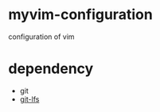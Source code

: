 # myvim-configuration
configuration of vim

# dependency
- git
- [git-lfs](https://github.com/git-lfs/git-lfs)
